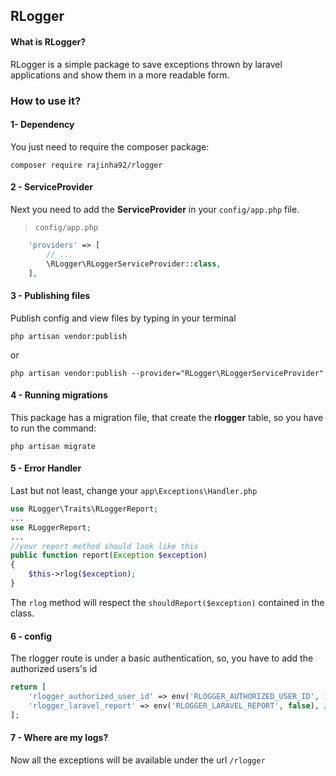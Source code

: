 ## RLogger

#### What is RLogger?
RLogger is a simple package to save exceptions thrown by laravel applications and show them in a more readable form.


### How to use it?

#### 1- Dependency
You just need to require the composer package:

```shell
composer require rajinha92/rlogger
```

#### 2 - ServiceProvider
Next you need to add the **ServiceProvider** in your `config/app.php` file.

> `config/app.php`

```php
    'providers' => [
        // ...
        \RLogger\RLoggerServiceProvider::class,
    ],
```

#### 3 - Publishing files

Publish config and view files by typing in your terminal

```shell
php artisan vendor:publish
```
or
```shell
php artisan vendor:publish --provider="RLogger\RLoggerServiceProvider"
```

#### 4 - Running migrations

This package has a migration file, that create the **rlogger** table, so you have to run the command:

```shell
php artisan migrate
```

#### 5 - Error Handler

Last but not least, change your `app\Exceptions\Handler.php`

```php
use RLogger\Traits\RLoggerReport;
...
use RLoggerReport;
...
//your report method should look like this
public function report(Exception $exception)
{
    $this->rlog($exception);
}
```
The `rlog` method will respect the `shouldReport($exception)` contained in the class.

#### 6 - config

The rlogger route is under a basic authentication, so, you have to add the authorized users's id

```php
return [
    'rlogger_authorized_user_id' => env('RLOGGER_AUTHORIZED_USER_ID', 1), //here goes the id, can be an array too
    'rlogger_laravel_report' => env('RLOGGER_LARAVEL_REPORT', false), //change to true if you want to automatically call parent::report($exception)
];
```

#### 7 - Where are my logs?
Now all the exceptions will be available under the url `/rlogger`



